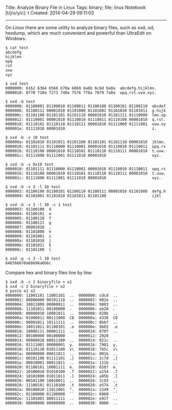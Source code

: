 Title: Analyze Binary File in Linux
Tags: binary; file; linux
Notebook [t/j/o/y/c]: t
Created: 2014-04-29 09:11:03

------

On Linux there are some utility to analyze binary files, such as xxd, od,
hexdump, which are much convenient and powerful than UltraEdit on Windows.

    $ cat test
    abcdefg
    hijklmn
    opq
    rst
    uvw
    xyz

    $ xxd test
    0000000: 6162 6364 6566 670a 6869 6a6b 6c6d 6e0a  abcdefg.hijklmn.
    0000010: 6f70 710a 7273 740a 7576 770a 7879 7a0a  opq.rst.uvw.xyz.

    $ xxd -b test
    0000000: 01100001 01100010 01100011 01100100 01100101 01100110  abcdef
    0000006: 01100111 00001010 01101000 01101001 01101010 01101011  g.hijk
    000000c: 01101100 01101101 01101110 00001010 01101111 01110000  lmn.op
    0000012: 01110001 00001010 01110010 01110011 01110100 00001010  q.rst.
    0000018: 01110101 01110110 01110111 00001010 01111000 01111001  uvw.xy
    000001e: 01111010 00001010                                      z.

    $ xxd -b -s 10 test
    000000a: 01101010 01101011 01101100 01101101 01101110 00001010  jklmn.
    0000010: 01101111 01110000 01110001 00001010 01110010 01110011  opq.rs
    0000016: 01110100 00001010 01110101 01110110 01110111 00001010  t.uvw.
    000001c: 01111000 01111001 01111010 00001010                    xyz.

    $ xxd -b -s 0x10 test
    0000010: 01101111 01110000 01110001 00001010 01110010 01110011  opq.rs
    0000016: 01110100 00001010 01110101 01110110 01110111 00001010  t.uvw.
    000001c: 01111000 01111001 01111010 00001010                    xyz.

    $ xxd -b -s 3 -l 10 test
    0000003: 01100100 01100101 01100110 01100111 00001010 01101000  defg.h
    0000009: 01101001 01101010 01101011 01101100                    ijkl

    $ xxd -b -s 3 -l 10 -c 1 test
    0000003: 01100100  d
    0000004: 01100101  e
    0000005: 01100110  f
    0000006: 01100111  g
    0000007: 00001010  .
    0000008: 01101000  h
    0000009: 01101001  i
    000000a: 01101010  j
    000000b: 01101011  k
    000000c: 01101100  l

    $ xxd -p -s 3 -l 10 test
    646566670a68696a6b6c

Compare hex and binary files line by line:

    $ xxd -b -c 2 binaryfile > o1
    $ xxd -c 2 binaryfile > o2
    $ paste o1 o2
    0000000: 11001101 11001101  ..  0000000: cdcd  ..
    0000002: 00000000 00101110  ..  0000002: 002e  ..
    0000004: 10011000 00000011  ..  0000004: 9803  ..
    0000006: 11101011 00100000  .   0000006: eb20  . 
    0000008: 00000010 10001011  ..  0000008: 028b  ..
    000000a: 01000011 00111000  C8  000000a: 4338  C8
    000000c: 00001011 10111111  ..  000000c: 0bbf  ..
    000000e: 10011011 01100101  .e  000000e: 9b65  .e
    0000010: 10000111 00001111  ..  0000010: 870f  ..
    0000012: 00100000 00100000      0000012: 2020    
    0000014: 00000010 00011100  ..  0000014: 021c  ..
    0000016: 01111001 00000001  y.  0000016: 7901  y.
    0000018: 01110110 01011100  v\  0000018: 765c  v\
    000001a: 00000000 00011011  ..  000001a: 001b  ..
    000001c: 00101100 01111101  ,}  000001c: 2c7d  ,}
    000001e: 00010001 00011011  ..  000001e: 111b  ..
    0000020: 01100101 10001111  e.  0000020: 658f  e.
    0000022: 10100010 01010100  .T  0000022: a254  .T
    0000024: 10101000 01011011  .[  0000024: a85b  .[
    0000026: 00101100 10010011  ,.  0000026: 2c93  ,.
    0000028: 11100101 01110100  .t  0000028: e574  .t
    000002a: 00100010 11011001  ".  000002a: 22d9  ".
    000002c: 01100000 01100000  ``  000002c: 6060  ``
    000002e: 11101001 00011111  ..  000002e: e91f  ..
    0000030: 00000000 00000000  ..  0000030: 0000  ..
